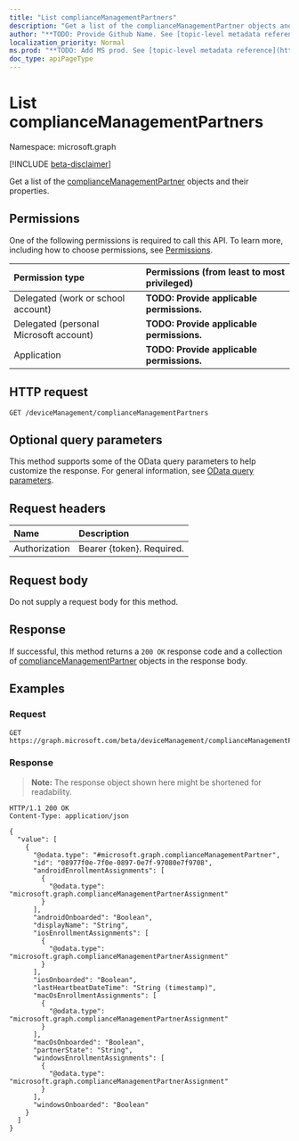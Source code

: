```yaml
---
title: "List complianceManagementPartners"
description: "Get a list of the complianceManagementPartner objects and their properties."
author: "**TODO: Provide Github Name. See [topic-level metadata reference](https://msgo.azurewebsites.net/add/document/guidelines/metadata.html#topic-level-metadata)**"
localization_priority: Normal
ms.prod: "**TODO: Add MS prod. See [topic-level metadata reference](https://msgo.azurewebsites.net/add/document/guidelines/metadata.html#topic-level-metadata)**"
doc_type: apiPageType
---
```


# List complianceManagementPartners
Namespace: microsoft.graph

[!INCLUDE [beta-disclaimer](../../includes/beta-disclaimer.md)]

Get a list of the [complianceManagementPartner](../resources/compliancemanagementpartner.md) objects and their properties.

## Permissions
One of the following permissions is required to call this API. To learn more, including how to choose permissions, see [Permissions](/graph/permissions-reference).

|Permission type|Permissions (from least to most privileged)|
|:---|:---|
|Delegated (work or school account)|**TODO: Provide applicable permissions.**|
|Delegated (personal Microsoft account)|**TODO: Provide applicable permissions.**|
|Application|**TODO: Provide applicable permissions.**|

## HTTP request

<!-- {
  "blockType": "ignored"
}
-->
``` http
GET /deviceManagement/complianceManagementPartners
```

## Optional query parameters
This method supports some of the OData query parameters to help customize the response. For general information, see [OData query parameters](/graph/query-parameters).

## Request headers
|Name|Description|
|:---|:---|
|Authorization|Bearer {token}. Required.|

## Request body
Do not supply a request body for this method.

## Response

If successful, this method returns a `200 OK` response code and a collection of [complianceManagementPartner](../resources/compliancemanagementpartner.md) objects in the response body.

## Examples

### Request
<!-- {
  "blockType": "request",
  "name": "list_compliancemanagementpartner"
}
-->
``` http
GET https://graph.microsoft.com/beta/deviceManagement/complianceManagementPartners
```


### Response
>**Note:** The response object shown here might be shortened for readability.
<!-- {
  "blockType": "response",
  "truncated": true,
  "@odata.type": "Collection(microsoft.graph.complianceManagementPartner)"
}
-->
``` http
HTTP/1.1 200 OK
Content-Type: application/json

{
  "value": [
    {
      "@odata.type": "#microsoft.graph.complianceManagementPartner",
      "id": "08977f0e-7f0e-0897-0e7f-97080e7f9708",
      "androidEnrollmentAssignments": [
        {
          "@odata.type": "microsoft.graph.complianceManagementPartnerAssignment"
        }
      ],
      "androidOnboarded": "Boolean",
      "displayName": "String",
      "iosEnrollmentAssignments": [
        {
          "@odata.type": "microsoft.graph.complianceManagementPartnerAssignment"
        }
      ],
      "iosOnboarded": "Boolean",
      "lastHeartbeatDateTime": "String (timestamp)",
      "macOsEnrollmentAssignments": [
        {
          "@odata.type": "microsoft.graph.complianceManagementPartnerAssignment"
        }
      ],
      "macOsOnboarded": "Boolean",
      "partnerState": "String",
      "windowsEnrollmentAssignments": [
        {
          "@odata.type": "microsoft.graph.complianceManagementPartnerAssignment"
        }
      ],
      "windowsOnboarded": "Boolean"
    }
  ]
}
```

